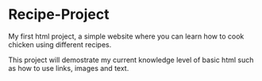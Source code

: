 # Recipe-Project

My first html project, a simple website where you can learn
how to cook chicken using different recipes.

This project will demostrate my current knowledge level of basic html
such as how to use links, images and text.